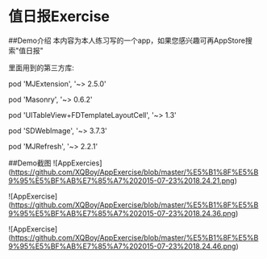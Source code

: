 # 值日报Exercise 
##Demo介绍 
本内容为本人练习写的一个app，如果您感兴趣可再AppStore搜索"值日报" 

里面用到的第三方库:


pod 'MJExtension', '~> 2.5.0' 

pod 'Masonry', '~> 0.6.2' 

pod 'UITableView+FDTemplateLayoutCell', '~> 1.3' 

pod 'SDWebImage', '~> 3.7.3' 

pod 'MJRefresh', '~> 2.2.1' 

##Demo截图
![AppExercies] (https://github.com/XQBoy/AppExercise/blob/master/%E5%B1%8F%E5%B9%95%E5%BF%AB%E7%85%A7%202015-07-23%2018.24.21.png)

![AppExercise] (https://github.com/XQBoy/AppExercise/blob/master/%E5%B1%8F%E5%B9%95%E5%BF%AB%E7%85%A7%202015-07-23%2018.24.36.png)

![AppExercise] (https://github.com/XQBoy/AppExercise/blob/master/%E5%B1%8F%E5%B9%95%E5%BF%AB%E7%85%A7%202015-07-23%2018.24.46.png)

